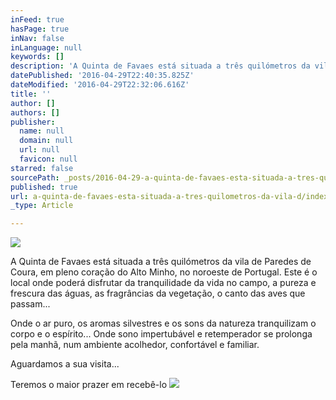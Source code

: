 ```yaml
---
inFeed: true
hasPage: true
inNav: false
inLanguage: null
keywords: []
description: 'A Quinta de Favaes está situada a três quilómetros da vila de Paredes de Coura, em pleno coração do Alto Minho, no noroeste de Portugal. Este é o local onde poderá disfrutar da tranquilidade da vida no campo, a pureza e frescura das águas, as fragrâncias da vegetação, o canto das aves que passam... '
datePublished: '2016-04-29T22:40:35.825Z'
dateModified: '2016-04-29T22:32:06.616Z'
title: ''
author: []
authors: []
publisher:
  name: null
  domain: null
  url: null
  favicon: null
starred: false
sourcePath: _posts/2016-04-29-a-quinta-de-favaes-esta-situada-a-tres-quilometros-da-vila-d.md
published: true
url: a-quinta-de-favaes-esta-situada-a-tres-quilometros-da-vila-d/index.html
_type: Article

---
```

![](https://the-grid-user-content.s3-us-west-2.amazonaws.com/d6b5f19d-19fb-4ef0-9836-4c8b9185486a.jpg)

A Quinta de Favaes está situada a três quilómetros da vila de Paredes de Coura, em pleno coração do Alto Minho, no noroeste de Portugal. Este é o local onde poderá disfrutar da tranquilidade da vida no campo, a pureza e frescura das águas, as fragrâncias da vegetação, o canto das aves que passam... 

Onde o ar puro, os aromas silvestres e os sons da natureza tranquilizam o corpo e o espírito... Onde sono impertubável e retemperador se prolonga pela manhã, num ambiente acolhedor, confortável e familiar. 

Aguardamos a sua visita... 

Teremos o maior prazer em recebê-lo
![](https://the-grid-user-content.s3-us-west-2.amazonaws.com/415e66d5-f600-4598-b7dd-cf67a90cda00.gif)
